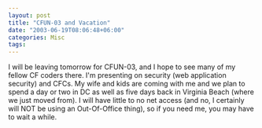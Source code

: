 ```yaml
---
layout: post
title: "CFUN-03 and Vacation"
date: "2003-06-19T08:06:48+06:00"
categories: Misc 
tags: 
---
```


I will be leaving tomorrow for CFUN-03, and I hope to see many of my fellow CF coders there. I'm presenting on security (web application security) and CFCs. My wife and kids are coming with me and we plan to spend a day or two in DC as well as five days back in Virginia Beach (where we just moved from). I will have little to no net access (and no, I certainly will NOT be using an Out-Of-Office thing), so if you need me, you may have to wait a while.